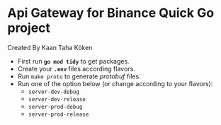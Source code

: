 # Api Gateway for Binance Quick Go project

Created By Kaan Taha Köken

- First run **`go mod tidy`** to get packages.
- Create your **`.env`** files according flavors.
- Run `make proto` to generate *protobuf* files.
- Run one of the option below (or change according to your flavors):
  - `server-dev-debug`
  - `server-dev-release`
  - `server-prod-debug`
  - `server-prod-release`
